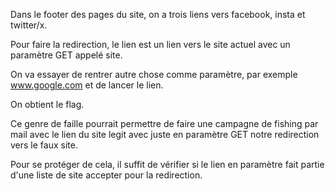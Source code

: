 Dans le footer des pages du site, on a trois liens vers facebook, insta et twitter/x.

Pour faire la redirection, le lien est un lien vers le site actuel avec un paramètre GET appelé site.

On va essayer de rentrer autre chose comme paramètre, par exemple www.google.com et de lancer le lien.

On obtient le flag.

Ce genre de faille pourrait permettre de faire une campagne de fishing par mail avec le lien du site legit avec juste en paramètre GET notre redirection vers le faux site.

Pour se protéger de cela, il suffit de vérifier si le lien en paramètre fait partie d'une liste de site accepter pour la redirection.